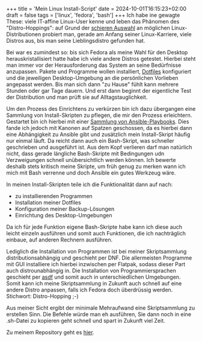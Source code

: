 +++
title = 'Mein Linux Install-Script'
date = 2024-10-01T16:15:23+02:00
draft = false
tags = ['linux', 'fedora', 'bash']
+++
Ich habe ine gewagte These: viele IT-affine Linux-User kenne und leben das Phänomen des "Distro-Hoppings": auf Grund der [schieren Auswahl](https://distrowatch.com/) an möglichen Linux-Distributionen probiert man, gerade am Anfang seiner Linux-Karriere, viele Distros aus, bis man seine Lieblingsdistro gefunden hat.

Bei war es zumindest so: bis sich Fedora als meine Wahl für den Desktop herauskristallisiert hatte habe ich viele andere Distros getestet. Hierbei steht man immer vor der Herausforderung das System an seine Bedürfnisse anzupassen. Pakete und Programme wollen installiert, [Dotfiles](https://codeberg.org/rotespferd/dotfiles) konfiguriert und die jeweiligen Desktop-Umgebung an die persönlichen Vorlieben angepasst werden. Bis man sich dann "zu Hause" fühlt kann mehrere Stunden oder gar Tage dauern. Und erst dann beginnt der eigentliche Test der Distribution und man prüft sie auf Alltagstauglichkeit.

Um den Prozess des Einrichtens zu verkürzen bin ich dazu übergangen eine Sammlung von Install-Skripten zu pflegen, die mir den Prozess erleichtern. Gestartet bin ich hierbei mit einer [Sammlung von Ansible-Playbooks](https://codeberg.org/rotespferd/setup). Dies fande ich jedoch mit Kanonen auf Spatzen geschossen, da es hierbei dann eine Abhängigkeit zu Ansible gibt und zusätzlich mein Install-Skript häufig nur einmal läuft. Da reicht dann auch ein Bash-Skript, was schneller geschrieben und ausgeführt ist. Aus dem Kopf verlieren darf man natürlich nicht, dass gerade längliche Bash-Skripte mit Bedingungen udn Verzweigungen schnell unübersichtlich werden können. Ich bewerte deshalb stets kritisch meine Skripte, um früh genug zu merken wann ich mich mit Bash verrenne und doch Ansible ein gutes Werkzeug wäre.

In meinen Install-Skripten teile ich die Funktionalität dann auf nach:
- zu installierenden Programmen
- Installation meiner Dotfiles
- Konfiguration meiner Backup-Lösungen
- Einrichtung des Desktop-Umgebungen

Da ich für jede Funktion eigene Bash-Skripte habe kann ich diese auch leicht einzeln ausführen und somit auch Funktionen, die ich nachträglich einbaue, auf anderen Rechnern ausführen.

Lediglich die Installation von Programmen ist bei meiner Skriptsammlung distributionsabhängig und geschieht per DNF. Die allermeisten Programme mit GUI installiere ich hierbei inzwischen per Flatpak, sodass dieser Part auch distrounabhängig in. Die Installation von Programmiersprachen geschieht per [asdf](https://asdf-vm.com/) und somit auch in unterschiedlichen Umgebungen. Somit kann ich meine Skriptsammlung in Zukunft auch schnell auf eine andere Distro anpassen, falls ich Fedora doch überdrüssig werden. Stichwort: Distro-Hopping ;-)

Aus meiner Sicht ergibt der minimale Mehraufwand eine Skriptsammlung zu erstellen Sinn. Die Befehle würde man eh ausführen, Sie dann noch in eine .sh-Datei zu kopieren geht schnell und spart in Zukunft viel Zeit.

Zu meinem Repository geht es [hier](https://codeberg.org/rotespferd/fedora-setup).